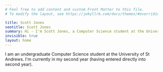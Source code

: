 ```yaml
---
# Feel free to add content and custom Front Matter to this file.
# To modify the layout, see https://jekyllrb.com/docs/themes/#overriding-theme-defaults

title: Scott Jones
seotitle: Scott Jones
summary: Hi - I'm Scott Jones, a Computer Science student at the University of St Andrews
invisible: true
layout: home
---
```


I am an undergraduate Computer Science student at the University of St Andrews. I'm currently in my second year (having entered directly into second year).
